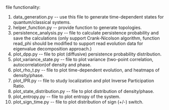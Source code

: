 file functionality:
1. data_generation.py -- use this file to generate time-dependent states for quantum/classical systems.
2. helper_function.py -- provide function to generate topologies.
3. persistence_analysis.py -- file to calculate persistence probability and save the calculations (only support Crank-Nicolson algorithm, function read_phi should be modified to support read evolution data for eigenvalue decomposition approach.) 
4. plot_dpp.py -- file to plot (diffusive) persistence probability distribution.
5. plot_variance_state.py -- file to plot variance (two-point correlation, autocorrelation)of density and phase.
6. plot_rho_t.py -- file to plot time-dependent evolution, and heatmaps of density/phase.
7. plot_IPR.py -- file to study localization and plot Inverse Participation Ratio. 
8. plot_state_distribution.py -- file to plot distribution of density/phase.
9. plot_entropy.py -- file to plot entropy of the system.
10. plot_sign_time.py -- file to plot distribution of sign (+/-) switch.
